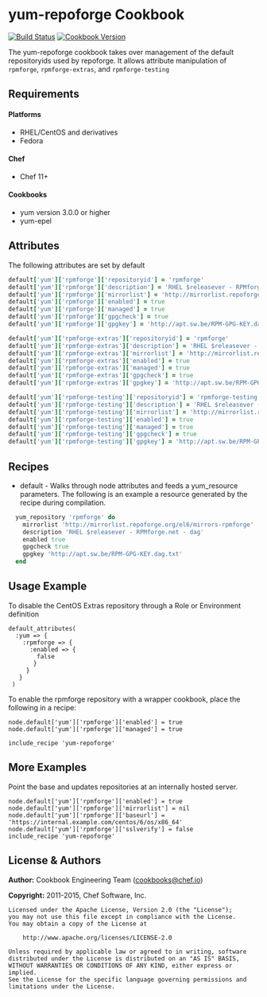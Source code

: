yum-repoforge Cookbook
============
[![Build Status](https://travis-ci.org/chef-cookbooks/yum-repoforge.svg?branch=master)](http://travis-ci.org/chef-cookbooks/yum-repoforge)
[![Cookbook Version](https://img.shields.io/cookbook/v/yum-repoforge.svg)](https://supermarket.chef.io/cookbooks/yum-repoforge)

The yum-repoforge cookbook takes over management of the default
repositoryids used by repoforge. It allows attribute manipulation of
`rpmforge`, `rpmforge-extras`, and `rpmforge-testing`

Requirements
------------
#### Platforms
* RHEL/CentOS and derivatives
* Fedora

#### Chef
* Chef 11+

#### Cookbooks
* yum version 3.0.0 or higher
* yum-epel


Attributes
----------
The following attributes are set by default

``` ruby
default['yum']['rpmforge']['repositoryid'] = 'rpmforge'
default['yum']['rpmforge']['description'] = 'RHEL $releasever - RPMforge.net - dag'
default['yum']['rpmforge']['mirrorlist'] = 'http://mirrorlist.repoforge.org/el6/mirrors-rpmforge'
default['yum']['rpmforge']['enabled'] = true
default['yum']['rpmforge']['managed'] = true
default['yum']['rpmforge']['gpgcheck'] = true
default['yum']['rpmforge']['gpgkey'] = 'http://apt.sw.be/RPM-GPG-KEY.dag.txt'
```

``` ruby
default['yum']['rpmforge-extras']['repositoryid'] = 'rpmforge'
default['yum']['rpmforge-extras']['description'] = 'RHEL $releasever - RPMforge.net - extras'
default['yum']['rpmforge-extras']['mirrorlist'] = 'http://mirrorlist.repoforge.org/el6/mirrors-rpmforge-extras'
default['yum']['rpmforge-extras']['enabled'] = true
default['yum']['rpmforge-extras']['managed'] = true
default['yum']['rpmforge-extras']['gpgcheck'] = true
default['yum']['rpmforge-extras']['gpgkey'] = 'http://apt.sw.be/RPM-GPG-KEY.dag.txt'
```

``` ruby
default['yum']['rpmforge-testing']['repositoryid'] = 'rpmforge-testing'
default['yum']['rpmforge-testing']['description'] = 'RHEL $releasever - RPMforge.net - testing'
default['yum']['rpmforge-testing']['mirrorlist'] = 'http://mirrorlist.repoforge.org/el6/mirrors-rpmforge-testing'
default['yum']['rpmforge-testing']['enabled'] = true
default['yum']['rpmforge-testing']['managed'] = true
default['yum']['rpmforge-testing']['gpgcheck'] = true
default['yum']['rpmforge-testing']['gpgkey'] = 'http://apt.sw.be/RPM-GPG-KEY.dag.txt'
```

Recipes
-------
* default - Walks through node attributes and feeds a yum_resource
  parameters. The following is an example a resource generated by the
  recipe during compilation.

```ruby
  yum_repository 'rpmforge' do
    mirrorlist 'http://mirrorlist.repoforge.org/el6/mirrors-rpmforge'
    description 'RHEL $releasever - RPMforge.net - dag'
    enabled true
    gpgcheck true
    gpgkey 'http://apt.sw.be/RPM-GPG-KEY.dag.txt'
  end
```

Usage Example
-------------
To disable the CentOS Extras repository through a Role or Environment definition

```
default_attributes(
  :yum => {
    :rpmforge => {
      :enabled => {
        false
       }
     }
   }
 )
```

To enable the rpmforge repository with a wrapper cookbook, place
the following in a recipe:

```
node.default['yum']['rpmforge']['enabled'] = true
node.default['yum']['rpmforge']['managed'] = true

include_recipe 'yum-repoforge'
```

More Examples
-------------
Point the base and updates repositories at an internally hosted server.

```
node.default['yum']['rpmforge']['enabled'] = true
node.default['yum']['rpmforge']['mirrorlist'] = nil
node.default['yum']['rpmforge']['baseurl'] = 'https://internal.example.com/centos/6/os/x86_64'
node.default['yum']['rpmforge']['sslverify'] = false
include_recipe 'yum-repoforge'
```

License & Authors
-----------------

**Author:** Cookbook Engineering Team (<cookbooks@chef.io>)

**Copyright:** 2011-2015, Chef Software, Inc.
```
Licensed under the Apache License, Version 2.0 (the "License");
you may not use this file except in compliance with the License.
You may obtain a copy of the License at

    http://www.apache.org/licenses/LICENSE-2.0

Unless required by applicable law or agreed to in writing, software
distributed under the License is distributed on an "AS IS" BASIS,
WITHOUT WARRANTIES OR CONDITIONS OF ANY KIND, either express or implied.
See the License for the specific language governing permissions and
limitations under the License.
```
